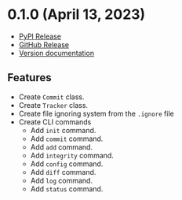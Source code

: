 # 0.1.0 (April 13, 2023)

- [PyPI Release](https://pypi.org/project/box-vcs/0.1.0)
- [GitHub Release](https://github.com/firlast/box/releases/tag/v0.1.0)
- [Version documentation](https://github.com/firlast/box/blob/master/docs/0.1.0.md)

## Features

- Create `Commit` class.
- Create `Tracker` class.
- Create file ignoring system from the `.ignore` file
- Create CLI commands
  - Add `init` command.
  - Add `commit` command.
  - Add `add` command.
  - Add `integrity` command.
  - Add `config` command.
  - Add `diff` command.
  - Add `log` command.
  - Add `status` command.